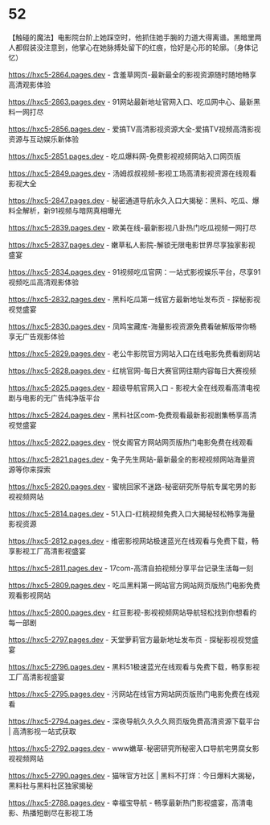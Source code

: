 # 52
【触碰的魔法】电影院台阶上她踩空时，他抓住她手腕的力道大得离谱。黑暗里两人都假装没注意到，他掌心在她脉搏处留下的红痕，恰好是心形的轮廓。（身体记忆）

https://hxc5-2864.pages.dev - 含羞草网页-最新最全的影视资源随时随地畅享高清观影体验

https://hxc5-2863.pages.dev - 91网站最新地址官网入口、吃瓜网中心、最新黑料一网打尽

https://hxc5-2856.pages.dev - 爱搞TV高清影视资源大全-爱搞TV视频高清影视资源与互动娱乐新体验

https://hxc5-2851.pages.dev - 吃瓜爆料网-免费影视视频网站入口网页版

https://hxc5-2849.pages.dev - 汤姆叔叔视频-影视工场高清影视资源在线观看影视大全

https://hxc5-2847.pages.dev - 秘密通道导航永久入口大揭秘：黑料、吃瓜、爆料全解析，新91视频与暗网真相曝光

https://hxc5-2839.pages.dev - 欧美在线-最新影视八卦热门吃瓜视频一网打尽

https://hxc5-2837.pages.dev - 嫩草私人影院-解锁无限电影世界尽享独家影视盛宴

https://hxc5-2834.pages.dev - 91视频吃瓜官网：一站式影视娱乐平台，尽享91视频吃瓜高清观影体验

https://hxc5-2832.pages.dev - 黑料吃瓜第一线官方最新地址发布页 - 探秘影视视觉盛宴

https://hxc5-2830.pages.dev - 凤鸣宝藏库-海量影视资源免费看破解版带你畅享无广告观影体验

https://hxc5-2829.pages.dev - 老公牛影院官方网站入口在线电影免费看剧网站

https://hxc5-2828.pages.dev - 红桃官网-每日大赛官网往期内容每日大赛视频

https://hxc5-2825.pages.dev - 超级导航官网入口 - 影视大全在线观看高清电视剧与电影的无广告纯净版平台

https://hxc5-2824.pages.dev - 黑料社区com-免费观看最新影视剧集畅享高清视觉盛宴

https://hxc5-2822.pages.dev - 悦女阁官方网站网页版热门电影免费在线观看

https://hxc5-2821.pages.dev - 兔子先生网站-最新最全的影视视频网站海量资源等你来探索

https://hxc5-2820.pages.dev - 蜜桃回家不迷路-秘密研究所导航专属宅男的影视视频网站

https://hxc5-2814.pages.dev - 51入口-红桃视频免费入口大揭秘轻松畅享海量影视资源

https://hxc5-2812.pages.dev - 维密影视网站极速蓝光在线观看与免费下载，畅享影视工厂高清影视盛宴

https://hxc5-2811.pages.dev - 17com-高清自拍视频分享平台记录生活每一刻

https://hxc5-2809.pages.dev - 吃瓜黑料第一网站官方网站网页版热门电影免费观看影视网站

https://hxc5-2800.pages.dev - 红豆影视-影视视频网站导航轻松找到你想看的每一部剧

https://hxc5-2797.pages.dev - 天堂萝莉官方最新地址发布页 - 探秘影视视觉盛宴

https://hxc5-2796.pages.dev - 黑料51极速蓝光在线观看与免费下载，畅享影视工厂高清影视盛宴

https://hxc5-2795.pages.dev - 污网站在线官方网站网页版热门电影免费在线观看

https://hxc5-2794.pages.dev - 深夜导航久久久久网页版免费高清资源下载平台 | 高清影视一站式获取

https://hxc5-2792.pages.dev - www嫩草-秘密研究所秘密入口导航宅男腐女影视视频网站

https://hxc5-2790.pages.dev - 猫咪官方社区 | 黑料不打烊：今日爆料大揭秘，黑料社与黑料社区独家揭秘

https://hxc5-2788.pages.dev - 幸福宝导航 - 畅享最新热门影视盛宴，高清电影、热播短剧尽在影视工场
